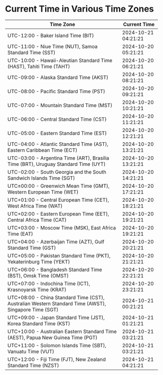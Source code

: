 # Current Time in Various Time Zones

| Time Zone | Current Time |
|-----------|--------------|
| UTC-12:00 - Baker Island Time (BIT) | 2024-10-21 04:21:21 |
| UTC-11:00 - Niue Time (NUT), Samoa Standard Time (SST) | 2024-10-20 05:21:21 |
| UTC-10:00 - Hawaii-Aleutian Standard Time (HAST), Tahiti Time (TAHT) | 2024-10-20 06:21:21 |
| UTC-09:00 - Alaska Standard Time (AKST) | 2024-10-20 08:21:21 |
| UTC-08:00 - Pacific Standard Time (PST) | 2024-10-20 09:21:21 |
| UTC-07:00 - Mountain Standard Time (MST) | 2024-10-20 10:21:21 |
| UTC-06:00 - Central Standard Time (CST) | 2024-10-20 11:21:21 |
| UTC-05:00 - Eastern Standard Time (EST) | 2024-10-20 12:21:21 |
| UTC-04:00 - Atlantic Standard Time (AST), Eastern Caribbean Time (ECT) | 2024-10-20 13:21:21 |
| UTC-03:00 - Argentina Time (ART), Brasília Time (BRT), Uruguay Standard Time (UYT) | 2024-10-20 13:21:21 |
| UTC-02:00 - South Georgia and the South Sandwich Islands Time (SGT) | 2024-10-20 14:21:21 |
| UTC±00:00 - Greenwich Mean Time (GMT), Western European Time (WET) | 2024-10-20 17:21:21 |
| UTC+01:00 - Central European Time (CET), West Africa Time (WAT) | 2024-10-20 18:21:21 |
| UTC+02:00 - Eastern European Time (EET), Central Africa Time (CAT) | 2024-10-20 19:21:21 |
| UTC+03:00 - Moscow Time (MSK), East Africa Time (EAT) | 2024-10-20 19:21:21 |
| UTC+04:00 - Azerbaijan Time (AZT), Gulf Standard Time (GST) | 2024-10-20 20:21:21 |
| UTC+05:00 - Pakistan Standard Time (PKT), Yekaterinburg Time (YEKT) | 2024-10-20 21:21:21 |
| UTC+06:00 - Bangladesh Standard Time (BST), Omsk Time (OMST) | 2024-10-20 22:21:21 |
| UTC+07:00 - Indochina Time (ICT), Krasnoyarsk Time (KRAT) | 2024-10-20 23:21:21 |
| UTC+08:00 - China Standard Time (CST), Australian Western Standard Time (AWST), Singapore Time (SGT) | 2024-10-21 00:21:21 |
| UTC+09:00 - Japan Standard Time (JST), Korea Standard Time (KST) | 2024-10-21 01:21:21 |
| UTC+10:00 - Australian Eastern Standard Time (AEST), Papua New Guinea Time (PGT) | 2024-10-21 03:21:21 |
| UTC+11:00 - Solomon Islands Time (SBT), Vanuatu Time (VUT) | 2024-10-21 03:21:21 |
| UTC+12:00 - Fiji Time (FJT), New Zealand Standard Time (NZST) | 2024-10-21 04:21:21 |

